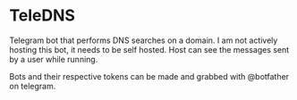 # TeleDNS
Telegram bot that performs DNS searches on a domain.
I am not actively hosting this bot, it needs to be self hosted. Host can see the messages sent by a user while running.

Bots and their respective tokens can be made and grabbed with @botfather on telegram.
